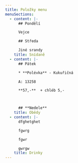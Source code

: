 ```yaml
---
title: Položky menu
menuSections:
  - content: |-
      ## Pondělí

      Vejce

      ## Středa

      Jiné srandy
    title: Snídaně
  - content: |-
      ## Pátek

      * **Polévka** - Kukuřičná                      

      A: 13258

      **57,-**  + chléb 5,-



      ## **Nedele**
    title: Obědy
  - content: |-
      dfghetghet

      fgwrg

      fgwr

      gwrgw
    title: Drinky
---
```


